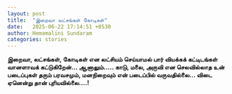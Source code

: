 ```yaml
---
layout: post
title:  "இறைவா லட்சங்கள் கோடிகள்"
date:   2025-06-22 17:14:51 +0530
author: Hemamalini Sundaram
categories: stories
---
```


**இறைவா, லட்சங்கள், கோடிகள் என லட்சியம் செய்யாமல் பார் வியக்கக் கட்டிடங்கள் வானளாவக்
கட்டுகிறேன்\... ஆனாலும்\..... காடு, மலை, அருவி என செலவில்லாத உன் படைப்புகள்
தரும் பரவசமும், மனநிறைவும் என் படைப்பில் வருவதில்லை\... விடை ஏனென்று தான்
புரியவில்லை\....!**
